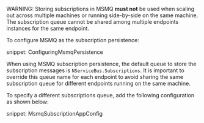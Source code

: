 WARNING: Storing subscriptions in MSMQ **must not** be used when scaling out across multiple machines or running side-by-side on the same machine. The subscription queue cannot be shared among multiple endpoints instances for the same endpoint.

To configure MSMQ as the subscription persistence:

snippet: ConfiguringMsmqPersistence

When using MSMQ subscription persistence, the default queue to store the subscription messages is `NServiceBus.Subscriptions`. It is important to override this queue name for each endpoint to avoid sharing the same subscription queue for different endpoints running on the same machine. 

To specify a different subscriptions queue, add the following configuration as shown below:

snippet: MsmqSubscriptionAppConfig
